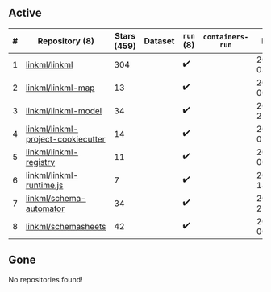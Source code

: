 ## Active
| # | Repository (8) | Stars (459) | Dataset | `run` (8) | `containers-run` | Last Modified |
| --- | --- | --- | --- | --- | --- | --- |
| 1 | [linkml/linkml](https://github.com/linkml/linkml) | 304 |  | :heavy_check_mark: |  | 2024-08-07 03:56:28+00:00 |
| 2 | [linkml/linkml-map](https://github.com/linkml/linkml-map) | 13 |  | :heavy_check_mark: |  | 2024-08-07 00:32:35+00:00 |
| 3 | [linkml/linkml-model](https://github.com/linkml/linkml-model) | 34 |  | :heavy_check_mark: |  | 2024-07-22 21:21:40+00:00 |
| 4 | [linkml/linkml-project-cookiecutter](https://github.com/linkml/linkml-project-cookiecutter) | 14 |  | :heavy_check_mark: |  | 2024-06-19 02:03:42+00:00 |
| 5 | [linkml/linkml-registry](https://github.com/linkml/linkml-registry) | 11 |  | :heavy_check_mark: |  | 2024-02-27 00:23:18+00:00 |
| 6 | [linkml/linkml-runtime.js](https://github.com/linkml/linkml-runtime.js) | 7 |  | :heavy_check_mark: |  | 2023-06-12 18:56:08+00:00 |
| 7 | [linkml/schema-automator](https://github.com/linkml/schema-automator) | 34 |  | :heavy_check_mark: |  | 2024-07-25 21:15:38+00:00 |
| 8 | [linkml/schemasheets](https://github.com/linkml/schemasheets) | 42 |  | :heavy_check_mark: |  | 2024-07-30 00:32:20+00:00 |

## Gone
No repositories found!
